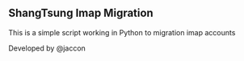 ## ShangTsung Imap Migration
This is a simple script working in Python to migration imap accounts

Developed by @jaccon
